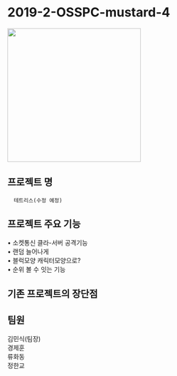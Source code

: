 <h1>2019-2-OSSPC-mustard-4</h1>


<img width=300 src="https://user-images.githubusercontent.com/43781484/66769955-64f7c800-eef1-11e9-8003-1c7ccd7e50f6.jpg">

<h2>프로젝트 명</h2>

      테트리스(수정 예정)

<h2>프로젝트 주요 기능</h2>

  • 소켓통신 클라-서버 공격기능 <br>
	• 랜덤 늘어나게<br>
	• 블럭모양 캐릭터모양으로?<br>
	• 순위 볼 수 잇는 기능<br>

<h2>기존 프로젝트의 장단점</h2>


<h2>팀원</h2>
김민식(팀장)<br>
경제훈<br>
류화동<br> 
정한교<br> 

